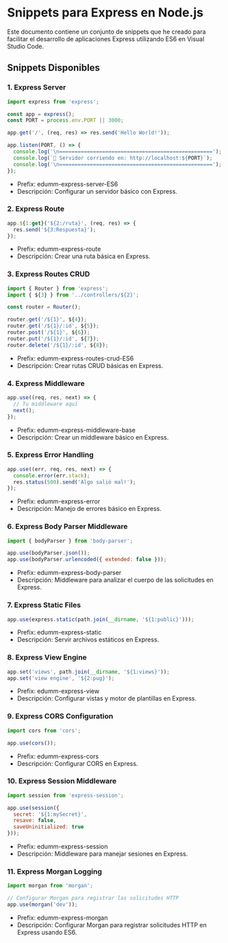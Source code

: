 # Snippets para Express en Node.js

Este documento contiene un conjunto de snippets que he creado para facilitar el desarrollo de aplicaciones Express utilizando ES6 en Visual Studio Code.

## Snippets Disponibles

### 1. Express Server

```javascript
import express from 'express';

const app = express();
const PORT = process.env.PORT || 3000;

app.get('/', (req, res) => res.send('Hello World!'));

app.listen(PORT, () => {
  console.log('\n==================================================');
  console.log(`🚀 Servidor corriendo en: http://localhost:${PORT}`);
  console.log('\n==================================================');
});
```
* Prefix: edumm-express-server-ES6
* Descripción: Configurar un servidor básico con Express.

### 2. Express Route

```javascript
app.${1:get}('${2:/ruta}', (req, res) => {
  res.send('${3:Respuesta}');
});
```

* Prefix: edumm-express-route
* Descripción: Crear una ruta básica en Express.

### 3. Express Routes CRUD
```javascript
import { Router } from 'express';
import { ${3} } from '../controllers/${2}';

const router = Router();

router.get('/${1}', ${4});
router.get('/${1}/:id', ${5});
router.post('/${1}', ${6});
router.put('/${1}/:id', ${7});
router.delete('/${1}/:id', ${8});
```
* Prefix: edumm-express-routes-crud-ES6
* Descripción: Crear rutas CRUD básicas en Express.

### 4. Express Middleware
```javascript
app.use((req, res, next) => {
  // Tu middleware aquí
  next();
});
```
* Prefix: edumm-express-middleware-base
* Descripción: Crear un middleware básico en Express.

### 5. Express Error Handling
```javascript
app.use((err, req, res, next) => {
  console.error(err.stack);
  res.status(500).send('Algo salió mal!');
});
```
* Prefix: edumm-express-error
* Descripción: Manejo de errores básico en Express.

### 6. Express Body Parser Middleware
```javascript
import { bodyParser } from 'body-parser';

app.use(bodyParser.json());
app.use(bodyParser.urlencoded({ extended: false }));
```
* Prefix: edumm-express-body-parser
* Descripción: Middleware para analizar el cuerpo de las solicitudes en Express.

### 7. Express Static Files
```javascript
app.use(express.static(path.join(__dirname, '${1:public}')));
```
* Prefix: edumm-express-static
* Descripción: Servir archivos estáticos en Express.

### 8. Express View Engine
```javascript
app.set('views', path.join(__dirname, '${1:views}'));
app.set('view engine', '${2:pug}');
```
* Prefix: edumm-express-view
* Descripción: Configurar vistas y motor de plantillas en Express.

### 9. Express CORS Configuration
```javascript
import cors from 'cors';

app.use(cors());
```
* Prefix: edumm-express-cors
* Descripción: Configurar CORS en Express.

### 10. Express Session Middleware
```javascript
import session from 'express-session';

app.use(session({
  secret: '${1:mySecret}',
  resave: false,
  saveUninitialized: true
}));
```
* Prefix: edumm-express-session
* Descripción: Middleware para manejar sesiones en Express.

### 11. Express Morgan Logging
```javascript
import morgan from 'morgan';

// Configurar Morgan para registrar las solicitudes HTTP
app.use(morgan('dev'));
```
* Prefix: edumm-express-morgan
* Descripción: Configurar Morgan para registrar solicitudes HTTP en Express usando ES6.